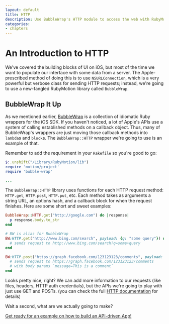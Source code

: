 ```yaml
---
layout: default
title: HTTP
description: Use BubbleWrap's HTTP module to access the web with RubyMotion
categories:
- chapters
---
```


# An Introduction to HTTP

We've covered the building blocks of UI on iOS, but most of the time we want to populate our interface with some data from a server. The Apple-prescribed method of doing this is to use `NSURLConnection`, which is a very powerful but verbose class for sending HTTP requests; instead, we're going to use a new-fangled RubyMotion library called `BubbleWrap`.

## BubbleWrap It Up

As we mentioned earlier, [BubbleWrap][bw] is a collection of idiomatic Ruby wrappers for the iOS SDK. If you haven't noticed, a lot of Apple's APIs use a system of calling established methods on a callback object. Thus, many of BubbleWrap's wrappers are just moving those callback methods into `lambda`s and `block`s. The `BubbleWrap::HTTP` wrapper we're going to use is an example of that.

Remember to add the requirement in your `Rakefile` so you're good to go:

```ruby
$:.unshift("/Library/RubyMotion/lib")
require 'motion/project'
require 'bubble-wrap'

...
```

The `BubbleWrap::HTTP` library uses functions for each HTTP request method: `HTTP.get`, `HTTP.post`, `HTTP.put`, etc. Each method takes as arguments a string URL, an options hash, and a callback block for when the request finishes. Here are some short and sweet examples:

```ruby
BubbleWrap::HTTP.get("http://google.com") do |response|
  p response.body.to_str
end

# BW is alias for BubbleWrap
BW:HTTP.get("http://www.bing.com/search", payload: {q: "some query"}) do |response|
  # sends request to http://www.bing.com/search?q=some+query
end

BW:HTTP.post("https://graph.facebook.com/123123123/comments", payload: {message: "This is a comment"}) do |response|
  # sends request to https://graph.facebook.com/123123123/comments
  # with body params `message=This is a comment`
end
```

Looks pretty nice, right? We can add more information to our requests (like files, headers, HTTP auth credentials), but the APIs we're going to play with just use GET and POSTs. (you can check the full [HTTP documentation][docs] for details)

Wait a second, what are we actually going to make?

[Get ready for an example on how to build an API-driven App!](/10-api-driven-example)

[bw]: http://bubblewrap.io/

[docs]: https://github.com/rubymotion/BubbleWrap/blob/master/motion/http.rb